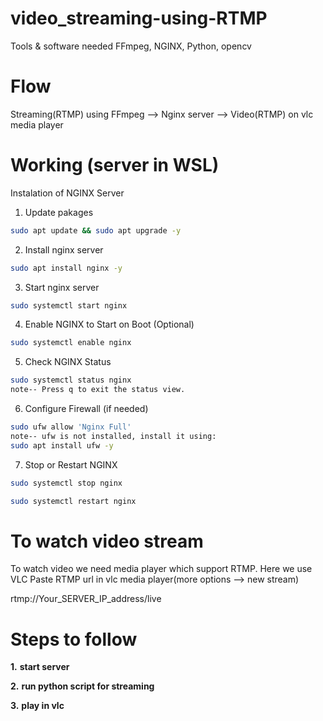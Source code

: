 # video_streaming-using-RTMP
Tools & software needed
FFmpeg, NGINX, Python, opencv

# Flow
Streaming(RTMP) using FFmpeg --> Nginx server --> Video(RTMP) on vlc media player  

# Working (server in WSL)

Instalation of NGINX Server
1. Update pakages
```bash 
sudo apt update && sudo apt upgrade -y
```

2. Install nginx server
```bash
sudo apt install nginx -y
```

3. Start nginx server
```bash
sudo systemctl start nginx
```

4. Enable NGINX to Start on Boot (Optional)
```bash
sudo systemctl enable nginx
```

5. Check NGINX Status
```bash
sudo systemctl status nginx
note-- Press q to exit the status view.
```

6. Configure Firewall (if needed)
```bash
sudo ufw allow 'Nginx Full'
note-- ufw is not installed, install it using:
sudo apt install ufw -y
```

7. Stop or Restart NGINX
```bash
sudo systemctl stop nginx

sudo systemctl restart nginx 
``` 

# To watch video stream
To watch video we need media player which support RTMP. Here we use VLC
Paste RTMP url in vlc media player(more options --> new stream)

 rtmp://Your_SERVER_IP_address/live  

# Steps to follow
__1.__ **start server**

__2.__ **run python script for streaming**

__3.__ **play in vlc**